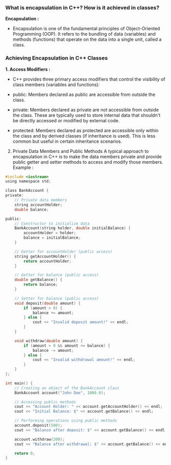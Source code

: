 ### What is encapsulation in C++? How is it achieved in classes?
<b>Encapsulation :</b>
- Encapsulation is one of the fundamental principles of Object-Oriented Programming (OOP). It refers to the bundling of data (variables) and methods (functions) that operate on the data into a single unit, called a class.

### Achieving Encapsulation in C++ Classes

<b>1. Access Modifiers :</b>
- C++ provides three primary access modifiers that control the visibility of class members (variables and functions):

- public: Members declared as public are accessible from outside the class.
- private: Members declared as private are not accessible from outside the class. These are typically used to store internal data that shouldn't be directly accessed or modified by external code.
- protected: Members declared as protected are accessible only within the class and by derived classes (if inheritance is used). This is less common but useful in certain inheritance scenarios.
2. Private Data Members and Public Methods
A typical approach to encapsulation in C++ is to make the data members private and provide public getter and setter methods to access and modify those members. 
Example :

```c
#include <iostream>
using namespace std;

class BankAccount {
private:
    // Private data members
    string accountHolder;
    double balance;

public:
    // Constructor to initialize data
    BankAccount(string holder, double initialBalance) {
        accountHolder = holder;
        balance = initialBalance;
    }

    // Getter for accountHolder (public access)
    string getAccountHolder() {
        return accountHolder;
    }

    // Getter for balance (public access)
    double getBalance() {
        return balance;
    }

    // Setter for balance (public access)
    void deposit(double amount) {
        if (amount > 0) {
            balance += amount;
        } else {
            cout << "Invalid deposit amount!" << endl;
        }
    }

    void withdraw(double amount) {
        if (amount > 0 && amount <= balance) {
            balance -= amount;
        } else {
            cout << "Invalid withdrawal amount!" << endl;
        }
    }
};

int main() {
    // Creating an object of the BankAccount class
    BankAccount account("John Doe", 1000.0);

    // Accessing public methods
    cout << "Account Holder: " << account.getAccountHolder() << endl;
    cout << "Initial Balance: $" << account.getBalance() << endl;

    // Performing operations using public methods
    account.deposit(500);
    cout << "Balance after deposit: $" << account.getBalance() << endl;

    account.withdraw(200);
    cout << "Balance after withdrawal: $" << account.getBalance() << endl;

    return 0;
}
```
